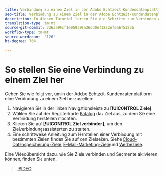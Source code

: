 ```yaml
---
title: Verbindung zu einem Ziel in der Adobe Echtzeit-Kundendatenplattform
seo-title: Verbindung zu einem Ziel in der Adobe Echtzeit-Kundendatenplattform
description: In diesem Tutorial lernen Sie die Schritte zum Verbinden eines Ziels in der Adobe Echtzeit-Kundendatenplattform kennen.
translation-type: tm+mt
source-git-commit: 336aa90cf1e059a92a36dd0ef3222ef6a6f5123b
workflow-type: tm+mt
source-wordcount: '126'
ht-degree: 76%

---
```



# So stellen Sie eine Verbindung zu einem Ziel her

Gehen Sie wie folgt vor, um in der Adobe Echtzeit-Kundendatenplattform eine Verbindung zu einem Ziel herzustellen:

1. Navigieren Sie in der linken Navigationsleiste zu **[!UICONTROL Ziele]**.
2. Wählen Sie auf der Registerkarte [Katalog](/help/rtcdp/destinations/destinations-workspace.md#catalog) das Ziel aus, zu dem Sie eine Verbindung herstellen möchten.
3. Klicken Sie auf **[!UICONTROL Ziel verbinden]**, um den Zielverbindungsassistenten zu starten.
4. Eine schrittweise Anleitung zum Herstellen einer Verbindung mit bestimmten Zielen finden Sie auf den Zielseiten. Siehe [Cloud-Datenspeicherung-Ziele](/help/rtcdp/destinations/cloud-storage-destinations-workflow.md), [E-Mail-Marketing-Ziele](/help/rtcdp/destinations/email-marketing-destinations.md)und [Werbeziele](/help/rtcdp/destinations/advertising-destinations.md).

Eine Videoübersicht dazu, wie Sie Ziele verbinden und Segmente aktivieren können, finden Sie unten.

>[!VIDEO](https://video.tv.adobe.com/v/29710?quality=12)